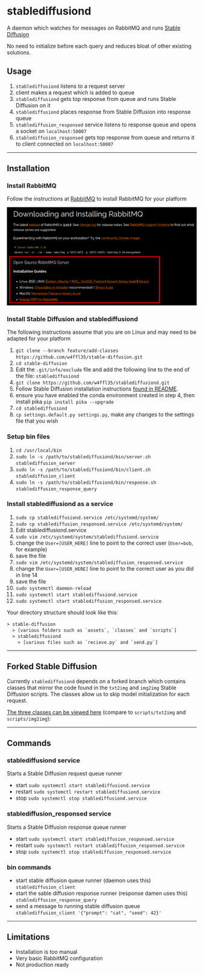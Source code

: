# stablediffusiond

A daemon which watches for messages on RabbitMQ and runs [Stable Diffusion](https://github.com/CompVis/stable-diffusion)

No need to initialize before each query and reduces bloat of other existing solutions.

## Usage

1. `stablediffusiond` listens to a request server
2. client makes a request which is added to queue
3. `stablediffusiond` gets top response from queue and runs Stable Diffusion on it
4. `stablediffusiond` places response from Stable Diffusion into response queue
5. `stablediffusion_responsed` service listens to response queue and opens a socket on `localhost:50007`
6. `stablediffusion_responsed` gets top response from queue and returns it to client connected on `localhost:50007`

---

## Installation

### Install RabbitMQ

Follow the instructions at [RabbitMQ](https://www.rabbitmq.com/download.html) to install RabbitMQ for your platform

![img.png](img.png)

### Install Stable Diffusion and stablediffusiond

The following instructions assume that you are on Linux and may need to be adapted for your platform

1. `git clone --branch feature/add-classes https://github.com/w4ffl35/stable-diffusion.git`
2. `cd stable-diffusion`
3. Edit the `.git/info/exclude` file and add the following line to the end of the file: `stablediffusiond`
4. `git clone https://github.com/w4ffl35/stablediffusiond.git`
5. Follow Stable Diffusion installation instructions [found in README](https://github.com/w4ffl35/stable-diffusion).
6. ensure you have enabled the conda environment created in step 4, then install pika `pip install pika --upgrade`
7. `cd stablediffusiond`
8. `cp settings.default.py settings.py`, make any changes to the settings file that you wish

### Setup bin files

1. `cd /usr/local/bin`
2. `sudo ln -s /path/to/stablediffusiond/bin/server.sh stablediffusion_server`
3. `sudo ln -s /path/to/stablediffusiond/bin/client.sh stablediffusion_client`
4. `sudo ln -s /path/to/stablediffusiond/bin/response.sh stablediffusion_response_query`

### Install stablediffusiond as a service

1. `sudo cp stablediffusiond.service /etc/systemd/system/`
2. `sudo cp stablediffusion_responsed.service /etc/systemd/system/`
3. Edit stablediffusiond.service
4. `sudo vim /etc/systemd/system/stablediffusiond.service`
5. change the `User=[USER_HERE]` line to point to the correct user (`User=bob`, for example)
6. save the file
7. `sudo vim /etc/systemd/system/stablediffusion_responsed.service`
8. change the `User=[USER_HERE]` line to point to the correct user as you did in line 14
9. save the file
10. `sudo systemctl daemon-reload`
11. `sudo systemctl start stablediffusiond.service`
12. `sudo systemctl start stablediffusion_responsed.service`

Your directory structure should look like this:

```
> stable-diffusion
  > [various folders such as `assets`, `classes` and `scripts`]
  > stablediffusiond
    > [various files such as `recieve.py` and `send.py`]
```

---

## Forked Stable Diffusion

Currently `stablediffusiond` depends on a forked branch which contains classes that mirror the code found in the 
`txt2img` and `img2img` Stable Diffusion scripts. The classes allow us to skip model initialization for each request.

[The three classes can be viewed here](https://github.com/w4ffl35/stable-diffusion/tree/feature/add-classes/classes) (compare to `scripts/txt2img` and `scripts/img2img`):

---

## Commands

### stablediffusiond service

Starts a Stable Diffusion request queue runner
 
- start `sudo systemctl start stablediffusiond.service`
- restart `sudo systemctl restart stablediffusiond.service`
- stop `sudo systemctl stop stablediffusiond.service`


### stablediffusion_responsed service

Starts a Stable Diffusion response queue runner
 
- start `sudo systemctl start stablediffusion_responsed.service`
- restart `sudo systemctl restart stablediffusion_responsed.service`
- stop `sudo systemctl stop stablediffusion_responsed.service`

### bin commands

- start stable diffusion queue runner (daemon uses this) `stablediffusion_client`
- start the sable diffusion response runner (response damen uses this) `stablediffusion_response_query`
- send a message to running stable diffusion queue `stablediffusion_client '{"prompt": "cat", "seed": 42}'`

---

## Limitations

- Installation is too manual
- Very basic RabbitMQ configuration
- Not production ready
